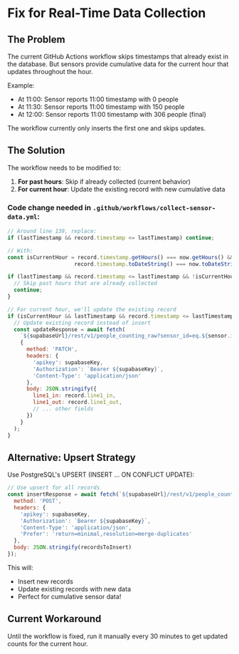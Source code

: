 # Fix for Real-Time Data Collection

## The Problem
The current GitHub Actions workflow skips timestamps that already exist in the database. But sensors provide cumulative data for the current hour that updates throughout the hour.

Example:
- At 11:00: Sensor reports 11:00 timestamp with 0 people
- At 11:30: Sensor reports 11:00 timestamp with 150 people  
- At 12:00: Sensor reports 11:00 timestamp with 306 people (final)

The workflow currently only inserts the first one and skips updates.

## The Solution

The workflow needs to be modified to:

1. **For past hours**: Skip if already collected (current behavior)
2. **For current hour**: Update the existing record with new cumulative data

### Code change needed in `.github/workflows/collect-sensor-data.yml`:

```javascript
// Around line 139, replace:
if (lastTimestamp && record.timestamp <= lastTimestamp) continue;

// With:
const isCurrentHour = record.timestamp.getHours() === now.getHours() && 
                     record.timestamp.toDateString() === now.toDateString();

if (lastTimestamp && record.timestamp <= lastTimestamp && !isCurrentHour) {
  // Skip past hours that are already collected
  continue;
}

// For current hour, we'll update the existing record
if (isCurrentHour && lastTimestamp && record.timestamp <= lastTimestamp) {
  // Update existing record instead of insert
  const updateResponse = await fetch(
    `${supabaseUrl}/rest/v1/people_counting_raw?sensor_id=eq.${sensor.id}&timestamp=eq.${record.timestamp.toISOString()}`,
    {
      method: 'PATCH',
      headers: {
        'apikey': supabaseKey,
        'Authorization': `Bearer ${supabaseKey}`,
        'Content-Type': 'application/json'
      },
      body: JSON.stringify({
        line1_in: record.line1_in,
        line1_out: record.line1_out,
        // ... other fields
      })
    }
  );
}
```

## Alternative: Upsert Strategy

Use PostgreSQL's UPSERT (INSERT ... ON CONFLICT UPDATE):

```javascript
// Use upsert for all records
const insertResponse = await fetch(`${supabaseUrl}/rest/v1/people_counting_raw`, {
  method: 'POST',
  headers: {
    'apikey': supabaseKey,
    'Authorization': `Bearer ${supabaseKey}`,
    'Content-Type': 'application/json',
    'Prefer': 'return=minimal,resolution=merge-duplicates'
  },
  body: JSON.stringify(recordsToInsert)
});
```

This will:
- Insert new records
- Update existing records with new data
- Perfect for cumulative sensor data!

## Current Workaround

Until the workflow is fixed, run it manually every 30 minutes to get updated counts for the current hour.